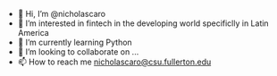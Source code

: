 - 👋 Hi, I’m @nicholascaro
- 👀 I’m interested in fintech in the developing world specificlly in Latin America 
- 🌱 I’m currently learning Python 
- 💞️ I’m looking to collaborate on ...
- 📫 How to reach me nicholascaro@csu.fullerton.edu

<!---
nicholascaro/nicholascaro is a ✨ special ✨ repository because its `README.md` (this file) appears on your GitHub profile.
You can click the Preview link to take a look at your changes.
--->
